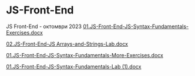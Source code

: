 # JS-Front-End
JS Front-End - октомври 2023
[01.JS-Front-End-JS-Syntax-Fundamentals-Exercises.docx](https://github.com/VasilLozev/JS-Front-End/files/13589577/01.JS-Front-End-JS-Syntax-Fundamentals-Exercises.docx)

[02.JS-Front-End-JS Arrays-and-Strings-Lab.docx](https://github.com/VasilLozev/JS-Front-End/files/13649066/02.JS-Front-End-JS.Arrays-and-Strings-Lab.docx)

[01.JS-Front-End-JS-Syntax-Fundamentals-More-Exercises.docx](https://github.com/VasilLozev/JS-Front-End/files/13612865/01.JS-Front-End-JS-Syntax-Fundamentals-More-Exercises.docx)

[01.JS-Front-End-JS-Syntax-Fundamentals-Lab (1).docx](https://github.com/VasilLozev/JS-Front-End/files/13621362/01.JS-Front-End-JS-Syntax-Fundamentals-Lab.1.docx)

